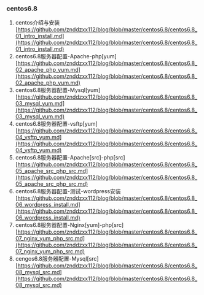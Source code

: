 ### centos6.8

1. centos介绍与安装 [https://github.com/znddzxx112/blog/blob/master/centos6.8/centos6.8_01_intro_install.md](https://github.com/znddzxx112/blog/blob/master/centos6.8/centos6.8_01_intro_install.md)
2. centos6.8服务器配置-Apache-php[yum] [https://github.com/znddzxx112/blog/blob/master/centos6.8/centos6.8_02_apache_php_yum.md](https://github.com/znddzxx112/blog/blob/master/centos6.8/centos6.8_02_apache_php_yum.md)
3. centos6.8服务器配置-Mysql[yum] [https://github.com/znddzxx112/blog/blob/master/centos6.8/centos6.8_03_mysql_yum.md](https://github.com/znddzxx112/blog/blob/master/centos6.8/centos6.8_03_mysql_yum.md)
4. centos6.8服务器配置-vsftp[yum] [https://github.com/znddzxx112/blog/blob/master/centos6.8/centos6.8_04_vsftp_yum.md](https://github.com/znddzxx112/blog/blob/master/centos6.8/centos6.8_04_vsftp_yum.md)
5. centos6.8服务器配置-Apache[src]-php[src] [https://github.com/znddzxx112/blog/blob/master/centos6.8/centos6.8_05_apache_src_php_src.md](https://github.com/znddzxx112/blog/blob/master/centos6.8/centos6.8_05_apache_src_php_src.md)
6. centos6.8服务器配置-测试-wordpress安装 [https://github.com/znddzxx112/blog/blob/master/centos6.8/centos6.8_06_wordpress_install.md](https://github.com/znddzxx112/blog/blob/master/centos6.8/centos6.8_06_wordpress_install.md)
7. centos6.8服务器配置-Nginx[yum]-php[src] [https://github.com/znddzxx112/blog/blob/master/centos6.8/centos6.8_07_nginx_yum_php_src.md](https://github.com/znddzxx112/blog/blob/master/centos6.8/centos6.8_07_nginx_yum_php_src.md)
8. cengos6.8服务器配置-Mysql[src] [https://github.com/znddzxx112/blog/blob/master/centos6.8/centos6.8_08_mysql_src.md](https://github.com/znddzxx112/blog/blob/master/centos6.8/centos6.8_08_mysql_src.md)
